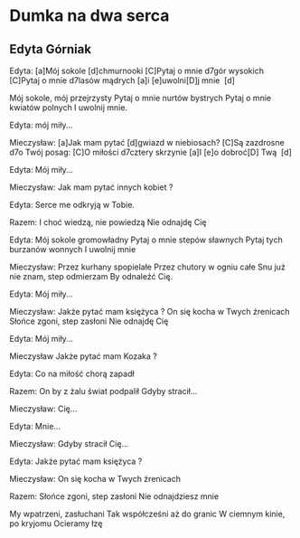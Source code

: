 # Dumka na dwa serca
## Edyta Górniak


Edyta:
[a]Mój sokole [d]chmurnooki
[C]Pytaj o mnie d7gór wysokich
[C]Pytaj o mnie d7lasów mądrych
[a]i [e]uwolni[D]j mnie  [d] 

Mój sokole, mój przejrzysty
Pytaj o mnie nurtów bystrych
Pytaj o mnie kwiatów polnych
I uwolnij mnie.

Edyta:
mój miły...

Mieczysław:
[a]Jak mam pytać [d]gwiazd w niebiosach?
[C]Są zazdrosne d7o Twój posag:
[C]O miłości d7cztery skrzynie
[a]I [e]o dobroć[D] Twą  [d] 

Edyta:
Mój miły...

Mieczysław:
Jak mam pytać innych kobiet ?

Edyta:
Serce me odkryją w Tobie.

Razem:
I choć wiedzą, nie powiedzą
Nie odnajdę Cię

Edyta:
Mój sokole gromowładny
Pytaj o mnie stepów sławnych
Pytaj tych burzanów wonnych
I uwolnij mnie

Mieczysław:
Przez kurhany spopielałe
Przez chutory w ogniu całe
Snu już nie znam, step odmierzam
By odnaleźć Cię.

Edyta:
Mój miły...

Mieczysław:
Jakże pytać mam księżyca ?
On się kocha w Twych źrenicach
Słońce zgoni, step zasłoni
Nie odnajdę Cię

Edyta:
Mój miły...

Mieczysław
Jakże pytać mam Kozaka ?

Edyta:
Co na miłość chorą zapadł

Razem:
On by z żalu świat podpalił
Gdyby stracił...

Mieczysław:
Cię...

Edyta:
Mnie...

Mieczysław:
Gdyby stracił Cię...

Edyta:
Jakże pytać mam księżyca ?

Mieczysław:
On się kocha w Twych źrenicach

Razem:
Słońce zgoni, step zasłoni
Nie odnajdziesz mnie

My wpatrzeni, zasłuchani
Tak współcześni aż do granic
W ciemnym kinie, po kryjomu
Ocieramy łzę


